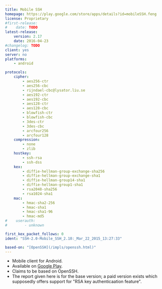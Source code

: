 ```yaml
---
title: Mobile SSH
homepage: https://play.google.com/store/apps/details?id=mobileSSH.feng.gao
license: Proprietary
#first-release:
#    date: TODO
latest-release:
    version: 2.17
    date: 2016-04-23
#changelog: TODO
client: yes
server: no
platforms:
    - android

protocols:
    cipher:
        - aes256-ctr
        - aes256-cbc
        - rijndael-cbc@lysator.liu.se
        - aes192-ctr
        - aes192-cbc
        - aes128-ctr
        - aes128-cbc
        - blowfish-ctr
        - blowfish-cbc
        - 3des-ctr
        - 3des-cbc
        - arcfour256
        - arcfour128
    compression:
        - none
        - zlib
    hostkey:
        - ssh-rsa
        - ssh-dss
    kex:
        - diffie-hellman-group-exchange-sha256
        - diffie-hellman-group-exchange-sha1
        - diffie-hellman-group14-sha1
        - diffie-hellman-group1-sha1
        - rsa2048-sha256
        - rsa1024-sha1
    mac:
        - hmac-sha2-256
        - hmac-sha1
        - hmac-sha1-96
        - hmac-md5
#    userauth:
#        - unknown

first_kex_packet_follows: 0
ident: "SSH-2.0-Mobile_SSH_2.10:_Mar_22_2015_13:27:33"

based-on: "[OpenSSH](/impls/openssh.html)"
---
```

* Mobile client for Android.
* Available on
    [Google Play](https://play.google.com/store/apps/details?id=mobileSSH.feng.gao).
* Claims to be based on OpenSSH.
* The report given here is for the base version; a paid version exists
  which supposedly offers support for "RSA key authenticaation feature".
